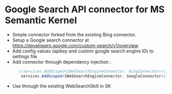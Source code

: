 # Google Search API connector for MS Semantic Kernel

- Simple connector forked from the existing Bing connector.
- Setup a Google search connector at https://developers.google.com/custom-search/v1/overview
- Add config values (apikey and custom google search engine ID) to settings file
- Add connector through dependancy injection :

```c#
      //services.AddScoped<IWebSearchEngineConnector, BingConnector>();
       services.AddScoped<IWebSearchEngineConnector, GoogleConnector>();
```
- Use through the existing WebSearchSkill in SK
